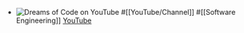- ![Dreams of Code on YouTube](https://yt3.googleusercontent.com/ieM95e2YjMhKNOTqlv_UMo-76lX1ENOysMFtz_VbFP94LLhFd9KW7KOo_3yp1yhk_ymUACaqSQ=w2560-fcrop64=1,00005a57ffffa5a8-k-c0xffffffff-no-nd-rj)
  #[[YouTube/Channel]] #[[Software Engineering]]
  [YouTube](https://www.youtube.com/@dreamsofcode)